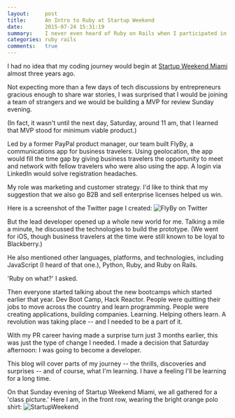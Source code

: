 ```yaml
---
layout:     post
title:      An Intro to Ruby at Startup Weekend
date:       2015-07-24 15:31:19
summary:    I never even heard of Ruby on Rails when I participated in -- and won -- Startup Weekend Miami.
categories: ruby rails
comments:   true
---
```


I had no idea that my coding journey would begin at [Startup Weekend Miami](http://www.up.co/communities/usa/miami/startup-weekend/1073) almost three years ago.

Not expecting more than a few days of tech discussions by entrepreneurs gracious enough to share war stories, I was surprised that I would be joining a team of strangers and we would be building a MVP for review Sunday evening.

(In fact, it wasn't until the next day, Saturday, around 11 am, that I learned that MVP stood for minimum viable product.)

Led by a former PayPal product manager, our team built FlyBy, a communications app for business travelers.  Using geolocation, the app would fill the time gap by giving business travelers the opportunity to meet and network with fellow travelers who were also using the app.  A login via LinkedIn would solve registration headaches.

My role was marketing and customer strategy.  I'd like to think that my suggestion that we also go B2B and sell enterprise licenses helped us win.

Here is a screenshot of the Twitter page I created:
![FlyBy on Twitter](http://i61.tinypic.com/693leh.jpg)

But the lead developer opened up a whole new world for me.  Talking a mile a minute, he discussed the technologies to build the prototype. (We went for iOS, though business travelers at the time were still known to be loyal to Blackberry.)

He also mentioned other languages, platforms, and technologies, including JavaScript (I heard of that one.), Python, Ruby, and Ruby on Rails.  

'Ruby on what?' I asked.  

Then everyone started talking about the new bootcamps which started earlier that year.  Dev Boot Camp, Hack Reactor.  People were quitting their jobs to move across the country and learn programming.  People were creating applications, building companies.  Learning.  Helping others learn.  A revolution was taking place -- and I needed to be a part of it.

With my PR career having made a surprise turn just 3 months earlier, this was just the type of change I needed.  I made a decision that Saturday afternoon:  I was going to become a developer.

This blog will cover parts of my journey -- the thrills, discoveries and surprises -- and of course, what I'm learning.  I have a feeling I'll be learning for a long time.

On that Sunday evening of Startup Weekend Miami, we all gathered for a 'class picture.'  Here I am, in the front row, wearing the bright orange polo shirt:
![StartupWeekend](http://miamiherald.typepad.com/.a/6a00d83451b26169e2017c328acc12970b-pi)
